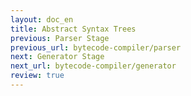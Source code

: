 ```yaml
---
layout: doc_en
title: Abstract Syntax Trees
previous: Parser Stage
previous_url: bytecode-compiler/parser
next: Generator Stage
next_url: bytecode-compiler/generator
review: true
---
```


